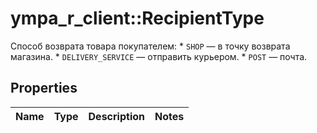 # ympa_r_client::RecipientType

Способ возврата товара покупателем:  * `SHOP` — в точку возврата магазина.  * `DELIVERY_SERVICE` — отправить курьером.  * `POST` — почта. 

## Properties
Name | Type | Description | Notes
------------ | ------------- | ------------- | -------------


